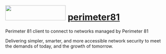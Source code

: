 # <img src="https://www.perimeter81.com/app/themes/perimeter81/dist/images/svg/icons/icon_logo_checkpoint.svg" width="190" height="48"/> [perimeter81](https://chocolatey.org/packages/perimeter81)

Perimeter 81 client to connect to networks managed by Perimeter 81

Delivering simpler, smarter, and more accessible network security to meet the demands of today, and the growth of tomorrow.
